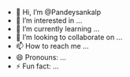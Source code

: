 - 👋 Hi, I’m @Pandeysankalp
- 👀 I’m interested in ...
- 🌱 I’m currently learning ...
- 💞️ I’m looking to collaborate on ...
- 📫 How to reach me ...
- 😄 Pronouns: ...
- ⚡ Fun fact: ...

<!---
Pandeysankalp/Pandeysankalp is a ✨ special ✨ repository because its `README.md` (this file) appears on your GitHub profile.
You can click the Preview link to take a look at your changes.
--->
